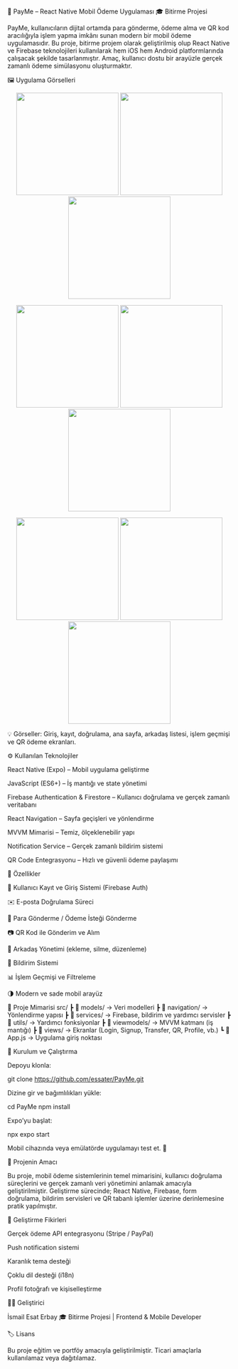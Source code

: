💸 PayMe – React Native Mobil Ödeme Uygulaması
🎓 Bitirme Projesi

  PayMe, kullanıcıların dijital ortamda para gönderme, ödeme alma ve QR kod aracılığıyla işlem yapma imkânı sunan modern bir mobil ödeme uygulamasıdır.
  Bu proje, bitirme projem olarak geliştirilmiş olup React Native ve Firebase teknolojileri kullanılarak hem iOS hem Android platformlarında çalışacak şekilde tasarlanmıştır.
  Amaç, kullanıcı dostu bir arayüzle gerçek zamanlı ödeme simülasyonu oluşturmaktır.

  🖼️ Uygulama Görselleri
  <p align="center"> <img src="./assets/screenshots/logo.jpg" width="230" /> <img src="./assets/screenshots/login.jpg" width="230" /> <img src="./assets/screenshots/register.jpg" width="230" /> </p> <p align="center"> <img src="./assets/screenshots/verification.jpg" width="230" /> <img src="./assets/screenshots/home.jpg" width="230" /> <img src="./assets/screenshots/friends.jpg" width="230" /> </p> <p align="center"> <img src="./assets/screenshots/transactions.jpg" width="230" /> <img src="./assets/screenshots/qrscan.jpg" width="230" /> <img src="./assets/screenshots/qrmycode.jpg" width="230" /> </p>

  💡 Görseller: Giriş, kayıt, doğrulama, ana sayfa, arkadaş listesi, işlem geçmişi ve QR ödeme ekranları.

⚙️ Kullanılan Teknolojiler

  React Native (Expo) – Mobil uygulama geliştirme
  
  JavaScript (ES6+) – İş mantığı ve state yönetimi
  
  Firebase Authentication & Firestore – Kullanıcı doğrulama ve gerçek zamanlı veritabanı
  
  React Navigation – Sayfa geçişleri ve yönlendirme
  
  MVVM Mimarisi – Temiz, ölçeklenebilir yapı
  
  Notification Service – Gerçek zamanlı bildirim sistemi
  
  QR Code Entegrasyonu – Hızlı ve güvenli ödeme paylaşımı

📱 Özellikler

  🔐 Kullanıcı Kayıt ve Giriş Sistemi (Firebase Auth)
  
  ✉️ E-posta Doğrulama Süreci
  
  💸 Para Gönderme / Ödeme İsteği Gönderme
  
  📷 QR Kod ile Gönderim ve Alım
  
  👥 Arkadaş Yönetimi (ekleme, silme, düzenleme)
  
  🔔 Bildirim Sistemi
  
  📊 İşlem Geçmişi ve Filtreleme
  
  🌗 Modern ve sade mobil arayüz

🧩 Proje Mimarisi
  src/
   ┣ 📁 models/          → Veri modelleri
   ┣ 📁 navigation/      → Yönlendirme yapısı
   ┣ 📁 services/        → Firebase, bildirim ve yardımcı servisler
   ┣ 📁 utils/           → Yardımcı fonksiyonlar
   ┣ 📁 viewmodels/      → MVVM katmanı (iş mantığı)
   ┣ 📁 views/           → Ekranlar (Login, Signup, Transfer, QR, Profile, vb.)
   ┗ 📄 App.js           → Uygulama giriş noktası

🚀 Kurulum ve Çalıştırma

  Depoyu klonla:
  
  git clone https://github.com/essater/PayMe.git
  
  
  Dizine gir ve bağımlılıkları yükle:
  
  cd PayMe
  npm install
  
  
  Expo’yu başlat:
  
  npx expo start


  Mobil cihazında veya emülatörde uygulamayı test et. 📱

🎯 Projenin Amacı

Bu proje, mobil ödeme sistemlerinin temel mimarisini, kullanıcı doğrulama süreçlerini ve
gerçek zamanlı veri yönetimini anlamak amacıyla geliştirilmiştir. Geliştirme sürecinde; React Native, Firebase, form doğrulama, bildirim servisleri ve QR tabanlı işlemler üzerine derinlemesine pratik yapılmıştır.

🔮 Geliştirme Fikirleri

  Gerçek ödeme API entegrasyonu (Stripe / PayPal)
  
  Push notification sistemi
  
  Karanlık tema desteği
  
  Çoklu dil desteği (i18n)
  
  Profil fotoğrafı ve kişiselleştirme

👨‍💻 Geliştirici

  İsmail Esat Erbay
  🎓 Bitirme Projesi | Frontend & Mobile Developer

🏷️ Lisans

  Bu proje eğitim ve portföy amacıyla geliştirilmiştir.
  Ticari amaçlarla kullanılamaz veya dağıtılamaz.
